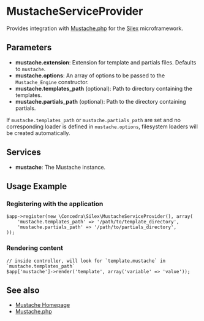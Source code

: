 # MustacheServiceProvider

Provides integration with [Mustache.php](https://github.com/bobthecow/mustache.php) for the
[Silex](http://silex.sensiolabs.org/) microframework.

## Parameters

*  **mustache.extension**: Extension for template and partials files. Defaults to `mustache`.
*  **mustache.options**: An array of options to be passed to the `Mustache_Engine` constructor.
*  **mustache.templates_path** (optional): Path to directory containing the templates.
*  **mustache.partials_path** (optional): Path to the directory containing partials.

If `mustache.templates_path` or `mustache.partials_path` are set and no corresponding
loader is defined in `mustache.options`, filesystem loaders will be created automatically.

## Services

*  **mustache**: The Mustache instance.

## Usage Example

### Registering with the application

    $app->register(new \Concedra\Silex\MustacheServiceProvider(), array(
        'mustache.templates_path' => '/path/to/template_directory',
        'mustache.partials_path' => '/path/to/partials_directory',
    ));

### Rendering content

    // inside controller, will look for `template.mustache` in `mustache.templates_path`
    $app['mustache']->render('template', array('variable' => 'value'));

## See also

*  [Mustache Homepage](http://mustache.github.com)
*  [Mustache.php](https://github.com/bobthecow/mustache.php)
